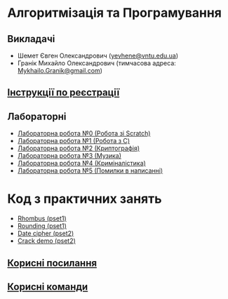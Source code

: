 # Алгоритмізація та Програмування

## Викладачі
- Шемет Євген Олександрович (yevhene@vntu.edu.ua)
- Гранік Михайло Олександрович (тимчасова адреса: Mykhailo.Granik@gmail.com)

## [Інструкції по реєстрації](docs/registration.md)

## Лабораторні
- [Лабораторна робота №0 (Робота зі Scratch)](labs/0-scratch.md)
- [Лабораторна робота №1 (Робота з C)](labs/1-C.md)
- [Лабораторна робота №2 (Криптографія)](labs/2-crypto.md)
- [Лабораторна робота №3 (Музика)](labs/3-music.md)
- [Лабораторна робота №4 (Криміналістика)](labs/4-forensics.md)
- [Лабораторна робота №5 (Помилки в написанні)](labs/5-misspelings.md)

# Код з практичних занять
- [Rhombus (pset1)](practice/rhombus.с)
- [Rounding (pset1)](practice/rounding.c)
- [Date cipher (pset2)](practice/date-cipher.c)
- [Crack demo (pset2)](practice/crack-demo.c)

## [Корисні посилання](docs/links.md)

## [Корисні команди](docs/commands.md)
